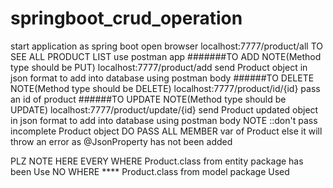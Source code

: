 # springboot_crud_operation
start application as spring boot 
open browser localhost:7777/product/all    TO SEE ALL PRODUCT LIST
use postman app
#######TO ADD NOTE(Method type should be PUT)
localhost:7777/product/add
send Product object in json format to add into database using postman body
######TO DELETE NOTE(Method type should be DELETE)
localhost:7777/product/id/{id}
pass an id of product 
######TO  UPDATE  NOTE(Method type should be UPDATE)
localhost:7777/product/update/{id}
send Product updated  object in json format to add into database using postman body
 NOTE ::don't pass incomplete Product object 
 DO PASS ALL MEMBER var of Product else it will throw an error as @JsonProperty has not been added
 
 PLZ NOTE HERE EVERY WHERE Product.class from entity package has been Use NO WHERE **** Product.class from model package Used
